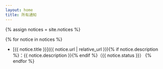 ```yaml
---
layout: home
title: 所有通知
---
```


{% assign notices = site.notices %}

{% for notice in notices %}
- [{{ notice.title }}]({{ notice.url | relative_url }}){% if notice.description %}：{{ notice.description }}{% endif %}（{{ notice.status }}）
{% endfor %}
